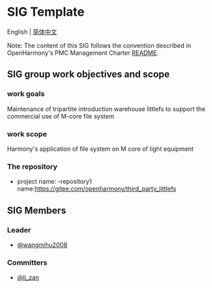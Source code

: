 # SIG Template
 English | [简体中文](./sig_fs_cn.md)
 
 Note: The content of this SIG follows the convention described in OpenHarmony's PMC Management Charter [README](/zh/pmc.md).

## SIG group work objectives and scope

### work goals
Maintenance of tripartite introduction warehouse littlefs to support the commercial use of M-core file system
### work scope
Harmony's application of file system on M core of light equipment
### The repository 
- project name:
  -repository1 name:https://gitee.com/openharmony/third_party_littlefs


## SIG Members

### Leader
- [@wangmihu2008](https://gitee.com/wangmihu2008)

### Committers
- [@li_zan](https://gitee.com/li_zan)
